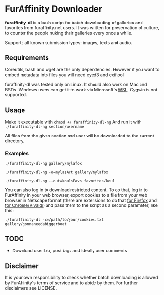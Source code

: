 # FurAffinity Downloader
**furaffinity-dl** is a bash script for batch downloading of galleries and favorites from furaffinity.net users.
It was written for preservation of culture, to counter the people nuking their galleries every once a while.

Supports all known submission types: images, texts and audio.

## Requirements
Coreutils, bash and wget are the only dependencies. However if you want to embed metadata into files you will need eyed3 and exiftool

furaffinity-dl was tested only on Linux. It should also work on Mac and BSDs.
Windows users can get it to work via Microsoft's [WSL](https://docs.microsoft.com/en-us/windows/wsl/install-win10). Cygwin is not supported.

## Usage
Make it executable with
 `chmod +x faraffinity-dl-ng`
And run it with
 `./furaffinity-dl-ng section/username`

All files from the given section and user will be downloaded to the current directory.

### Examples
 `./furaffinity-dl-ng gallery/mylafox`

 `./furaffinity-dl-ng -o=mylasArt gallery/mylafox`

 `./furaffinity-dl-ng --out=koulsFavs favorites/koul`

You can also log in to download restricted content. To do that, log in to FurAffinity in your web browser, export cookies to a file from your web browser in Netscape format (there are extensions to do that [for Firefox](https://addons.mozilla.org/en-US/firefox/addon/ganbo/) and [for Chrome/Vivaldi](https://chrome.google.com/webstore/detail/cookiestxt/njabckikapfpffapmjgojcnbfjonfjfg)) and pass them to the script as a second parameter, like this:

 `./furaffinity-dl -c=/path/to/your/cookies.txt gallery/gonnaneedabiggerboat`

## TODO
 * Download user bio, post tags and ideally user comments

## Disclaimer
It is your own responsibility to check whether batch downloading is allowed by FurAffinity's terms of service and to abide by them. For further disclaimers see LICENSE.
